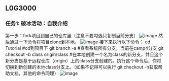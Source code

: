 ## L0G3000
### 任务1: 破冰活动：自我介绍
第一步：fork项目到自己的仓库里（注意不要勾选只复制当前分支）
![image](https://github.com/user-attachments/assets/5484700c-8f27-4128-9c39-8262fed5192a)
然后通过一下命令将项目clone到本地。
![image](https://github.com/user-attachments/assets/3d5e688c-86c8-47a4-bb46-8101f1a445bf)
接下来执行以下命令：
cd Tutorial  #cd到项目下
git branch -a    #查看系统所有分支，当前在camp4分支
git checkout -b class origin/class    #在本地创建一个名为class的新分支，并且这个新分支是基于远程仓库（origin）上的class分支创建的。执行这个命令后，你将切换到新创建的本地class分支上。（如果不记得可以执行 git checkout -h获取帮助文档，其他的命令同理）
![image](https://github.com/user-attachments/assets/2a74f041-2f57-4d74-af0c-d09bd43ace86)


